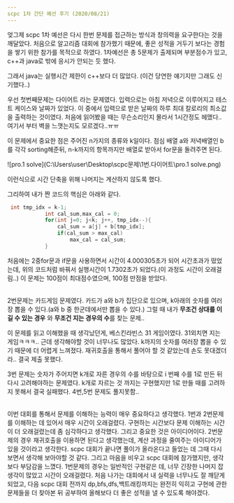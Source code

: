 ```yaml
---
scpc 1차 간단 예선 후기 (2020/08/21)
---
```


엊그제 scpc 1차 예선은 다시 한번 문제를 접근하는 방식과 창의력을 요구한다는 것을 깨달았다. 처음으로 알고리즘 대회에 참가했기 때문에, 좋은 성적을 거두기 보다는 경험을 쌓기 위한 참가를 목적으로 하였다. 1차예선은 총 5문제가 출제되며 부분점수가 있고, c++과 java로 밖에 응시가 안되는 듯 했다.

그래서 java는 실행시간 제한이 c++보다 더 많았다. (이건 당연한 얘기지만 그래도 신기했다..)<br>

우선 첫번째문제는 다이어트 라는 문제였다. 입력으로는 아침 저녁으로 이루어지고 테스트 케이스와 날짜가 있었다. 이 중에서 입력으로 받은 날짜의 하루 최대 칼로리의 최소값을 출력하는 것이였다. 처음에 읽어봤을 때는 무슨소리인지 몰라서 1시간정도 헤맸다.. 여기서 부터 벽을 느꼇는지도 모르겠다..ㅠㅠ

이 문제에서 중요한 점은 주어진 n가지의 종류와 k일이다. 점심 배열 a와 저녁배열인 b를 각각 sorting해준뒤, n-k까지의 항목까지만 배열로 받아서 for문을 돌려주면 된다.<br>

![pro.1 solve](C:\Users\user\Desktop\scpc문제\1번.다이어트\pro.1 solve.png)

이런식으로 시간 단축을 위해 나머지는 계산하지 않도록 했다.

  그리하여 내가 짠 코드의 핵심은 아래와 같다.<br>

~~~java
 int tmp_idx = k-1;
            int cal_sum,max_cal = 0;
            for(int j=0; j<k; j++, tmp_idx--){
                cal_sum = a[j] + b[tmp_idx];
                if(cal_sum > max_cal)
                    max_cal = cal_sum;
            }

~~~

처음에는 2중for문과 if문을 사용하면서 시간이 4.000305초가 되어 시간초과가 떴었는데, 위의 코드처럼 바꿔서 실행시간이 1.7302초가 되었다.(이 과정도 시간이 오래걸림..) 이 문제는 100점이 최대점수였으며, 100점 만점을 받았다.<br><br>

2번문제는 카드게임 문제였다. 카드가 a와 b가 집단으로 있으며, k아래의 숫자를 여러장 뽑을 수 있다.(a와 b 중 한군데에서만 뽑을 수 있다.)  그럴 때 내가 <strong>무조건 상대를 이길 수 있는 경우</strong> 와 <strong>무조건 지는 경우의 수</strong>를 찾는 문제.. 

이 문제를 읽고 이해했을 때 생각났던게, 베스킨라빈스 31 게임이였다. 31외치면 지는 게임ㅋㅋㅋ.. 근데 생각해야할 것이 너무나도 많았다. k까지의 숫자를 여러장 뽑을 수 있기 때문에 더 어렵게 느껴졌다. 재귀호출을 통해서 풀어야 할 것 같았는데 손도 못대겠더라..  결국 제출 못했다.<br>

3번 문제는 숫자가 주어지면 k개로 자른 경우의 수를 바탕으로 i 번째 수를 1로 만든 뒤 다시 고려해야하는 문제였다. k개로 자르는 것 까지는 구현했지만 1로 만들 때를 고려하지 못해서 결국 실패했다. 4번,5번 문제도 풀지못함..

<br> 이번 대회를 통해서 문제를 이해하는 능력이 매우 중요하다고 생각했다. 1번과 2번문제를 이해하는 데 있어서 매우 시간이 오래걸렸다. 구현하는 시간보다 문제 이해하는 시간이 더 오래걸렸는데 좀 심각하다고 생각했다. 그리고 중요한 것은 아이디어이다. 2번문제의 경우 재귀호출을 이용하면 된다고 생각했는데, 계산 과정을 줄여주는 아이디어가 있을 것이라고 생각한다. scpc 대회가 끝나면 풀이가 올라온다고 들었는 데 그때 다시 보면서 생각해 보아야할 것 같다. 그리고 마음을 비우고 scpc 대회에 참가했지만, 생각보다 부담감을 느꼈다. 1번문제의 경우는 일반적인 구현같은 데, 너무 긴장한 나머지 잡생각이 많았고 시간이 오래걸렸다. 처음 나가는 대회에서 내 실력을 너무나도 잘 깨닫게 되었고, 다음 scpc 대회 전까지 dp,bfs,dfs,백트래킹까지는 완전히 익히고 구현에 관한 문제들을 더 찾아본 뒤 공부하여 올해보다 더 좋은 성적을 낼 수 있도록 해야겠다.
